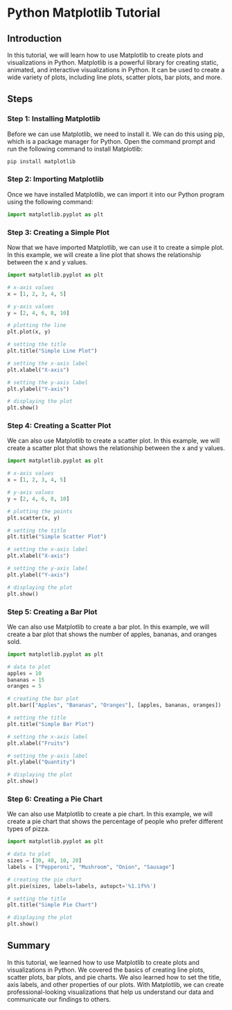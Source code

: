 # Python Matplotlib Tutorial

## Introduction

In this tutorial, we will learn how to use Matplotlib to create plots and visualizations in Python. Matplotlib is a powerful library for creating static, animated, and interactive visualizations in Python. It can be used to create a wide variety of plots, including line plots, scatter plots, bar plots, and more.

## Steps

### Step 1: Installing Matplotlib

Before we can use Matplotlib, we need to install it. We can do this using pip, which is a package manager for Python. Open the command prompt and run the following command to install Matplotlib:

```python
pip install matplotlib
```

### Step 2: Importing Matplotlib

Once we have installed Matplotlib, we can import it into our Python program using the following command:

```python
import matplotlib.pyplot as plt
```

### Step 3: Creating a Simple Plot

Now that we have imported Matplotlib, we can use it to create a simple plot. In this example, we will create a line plot that shows the relationship between the x and y values.

```python
import matplotlib.pyplot as plt

# x-axis values
x = [1, 2, 3, 4, 5]

# y-axis values
y = [2, 4, 6, 8, 10]

# plotting the line
plt.plot(x, y)

# setting the title
plt.title("Simple Line Plot")

# setting the x-axis label
plt.xlabel("X-axis")

# setting the y-axis label
plt.ylabel("Y-axis")

# displaying the plot
plt.show()
```

### Step 4: Creating a Scatter Plot

We can also use Matplotlib to create a scatter plot. In this example, we will create a scatter plot that shows the relationship between the x and y values.

```python
import matplotlib.pyplot as plt

# x-axis values
x = [1, 2, 3, 4, 5]

# y-axis values
y = [2, 4, 6, 8, 10]

# plotting the points
plt.scatter(x, y)

# setting the title
plt.title("Simple Scatter Plot")

# setting the x-axis label
plt.xlabel("X-axis")

# setting the y-axis label
plt.ylabel("Y-axis")

# displaying the plot
plt.show()
```

### Step 5: Creating a Bar Plot

We can also use Matplotlib to create a bar plot. In this example, we will create a bar plot that shows the number of apples, bananas, and oranges sold.

```python
import matplotlib.pyplot as plt

# data to plot
apples = 10
bananas = 15
oranges = 5

# creating the bar plot
plt.bar(["Apples", "Bananas", "Oranges"], [apples, bananas, oranges])

# setting the title
plt.title("Simple Bar Plot")

# setting the x-axis label
plt.xlabel("Fruits")

# setting the y-axis label
plt.ylabel("Quantity")

# displaying the plot
plt.show()
```

### Step 6: Creating a Pie Chart

We can also use Matplotlib to create a pie chart. In this example, we will create a pie chart that shows the percentage of people who prefer different types of pizza.

```python
import matplotlib.pyplot as plt

# data to plot
sizes = [30, 40, 10, 20]
labels = ["Pepperoni", "Mushroom", "Onion", "Sausage"]

# creating the pie chart
plt.pie(sizes, labels=labels, autopct='%1.1f%%')

# setting the title
plt.title("Simple Pie Chart")

# displaying the plot
plt.show()
```

## Summary

In this tutorial, we learned how to use Matplotlib to create plots and visualizations in Python. We covered the basics of creating line plots, scatter plots, bar plots, and pie charts. We also learned how to set the title, axis labels, and other properties of our plots. With Matplotlib, we can create professional-looking visualizations that help us understand our data and communicate our findings to others.

